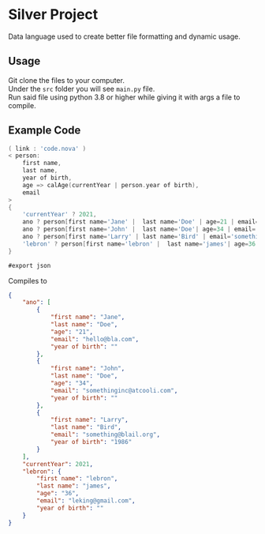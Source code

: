 # Silver Project
Data language used to create better file formatting and dynamic usage.

## Usage
Git clone the files to your computer.  
Under the `src` folder you will see `main.py` file.  
Run said file using python 3.8 or higher while giving it with args a file to compile.

## Example Code
```go
( link : 'code.nova' )
< person:
    first name,
    last name,
    year of birth,
    age => calAge(currentYear | person.year of birth),
    email
>
{
    'currentYear' ? 2021,
    ano ? person[first name='Jane' |  last name='Doe' | age=21 | email='hello@bla.com'],
    ano ? person[first name='John' |  last name='Doe'| age=34 | email='somethinginc@atcooli.com'],
    ano ? person[first name='Larry' | last name='Bird' | email='something@blail.org' | year of birth=1986],
    'lebron' ? person[first name='lebron' |  last name='james'| age=36 | email='leking@gmail.com']
}

#export json
```
Compiles to

```json
{
    "ano": [
        {
            "first name": "Jane",
            "last name": "Doe",
            "age": "21",
            "email": "hello@bla.com",
            "year of birth": ""
        },
        {
            "first name": "John",
            "last name": "Doe",
            "age": "34",
            "email": "somethinginc@atcooli.com",
            "year of birth": ""
        },
        {
            "first name": "Larry",
            "last name": "Bird",
            "email": "something@blail.org",
            "year of birth": "1986"
        }
    ],
    "currentYear": 2021,
    "lebron": {
        "first name": "lebron",
        "last name": "james",
        "age": "36",
        "email": "leking@gmail.com",
        "year of birth": ""
    }
}
```
